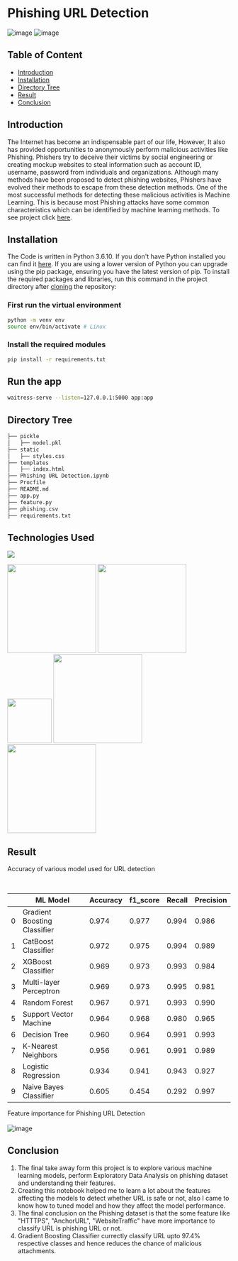 # Phishing URL Detection

![image](https://user-images.githubusercontent.com/79131292/144742825-23367f0f-9e67-4c99-ba1f-b86a187675c9.png)
![image](https://user-images.githubusercontent.com/79131292/144742785-d183f50a-52d6-4296-a43a-90a1ee3502d8.png)

## Table of Content

- [Introduction](#introduction)
- [Installation](#installation)
- [Directory Tree](#directory-tree)
- [Result](#result)
- [Conclusion](#conclusion)

## Introduction

The Internet has become an indispensable part of our life, However, It also has provided opportunities to anonymously perform malicious activities like Phishing. Phishers try to deceive their victims by social engineering or creating mockup websites to steal information such as account ID, username, password from individuals and organizations. Although many methods have been proposed to detect phishing websites, Phishers have evolved their methods to escape from these detection methods. One of the most successful methods for detecting these malicious activities is Machine Learning. This is because most Phishing attacks have some common characteristics which can be identified by machine learning methods. To see project click [here]("/").

## Installation

The Code is written in Python 3.6.10. If you don't have Python installed you can find it [here](https://www.python.org/downloads/). If you are using a lower version of Python you can upgrade using the pip package, ensuring you have the latest version of pip. To install the required packages and libraries, run this command in the project directory after [cloning](https://www.howtogeek.com/451360/how-to-clone-a-github-repository/) the repository:

### First run the virtual environment

```sh
python -m venv env
source env/bin/activate # Linux
```

### Install the required modules

```sh
pip install -r requirements.txt
```

## Run the app

```sh
waitress-serve --listen=127.0.0.1:5000 app:app
```

## Directory Tree

```sh
├── pickle
│   ├── model.pkl
├── static
│   ├── styles.css
├── templates
│   ├── index.html
├── Phishing URL Detection.ipynb
├── Procfile
├── README.md
├── app.py
├── feature.py
├── phishing.csv
├── requirements.txt
```

## Technologies Used

![](https://forthebadge.com/images/badges/made-with-python.svg)

[<img target="_blank" src="https://upload.wikimedia.org/wikipedia/commons/3/31/NumPy_logo_2020.svg" width=200>](https://numpy.org/doc/) [<img target="_blank" src="https://upload.wikimedia.org/wikipedia/commons/e/ed/Pandas_logo.svg" width=200>](https://pandas.pydata.org/pandas-docs/stable/reference/api/pandas.DataFrame.html)
[<img target="_blank" src="https://upload.wikimedia.org/wikipedia/commons/8/84/Matplotlib_icon.svg" width=100>](https://matplotlib.org/)
[<img target="_blank" src="https://scikit-learn.org/stable/_static/scikit-learn-logo-small.png" width=200>](https://scikit-learn.org/stable/)
[<img target="_blank" src="https://encrypted-tbn0.gstatic.com/images?q=tbn:ANd9GcScq-xocLctL07Jy0tpR_p9w0Q42_rK1aAkNfW6sm3ucjFKWML39aaJPgdhadyCnEiK7vw&usqp=CAU" width=200>](https://flask.palletsprojects.com/en/2.0.x/)

## Result

Accuracy of various model used for URL detection
<br>

<br>

|     | ML Model                     | Accuracy | f1_score | Recall | Precision |
| --- | ---------------------------- | -------- | -------- | ------ | --------- |
| 0   | Gradient Boosting Classifier | 0.974    | 0.977    | 0.994  | 0.986     |
| 1   | CatBoost Classifier          | 0.972    | 0.975    | 0.994  | 0.989     |
| 2   | XGBoost Classifier           | 0.969    | 0.973    | 0.993  | 0.984     |
| 3   | Multi-layer Perceptron       | 0.969    | 0.973    | 0.995  | 0.981     |
| 4   | Random Forest                | 0.967    | 0.971    | 0.993  | 0.990     |
| 5   | Support Vector Machine       | 0.964    | 0.968    | 0.980  | 0.965     |
| 6   | Decision Tree                | 0.960    | 0.964    | 0.991  | 0.993     |
| 7   | K-Nearest Neighbors          | 0.956    | 0.961    | 0.991  | 0.989     |
| 8   | Logistic Regression          | 0.934    | 0.941    | 0.943  | 0.927     |
| 9   | Naive Bayes Classifier       | 0.605    | 0.454    | 0.292  | 0.997     |

Feature importance for Phishing URL Detection
<br><br>
![image](https://user-images.githubusercontent.com/79131292/144603941-19044aae-7d7b-4e9a-88a8-6adfd8626f77.png)

## Conclusion

1. The final take away form this project is to explore various machine learning models, perform Exploratory Data Analysis on phishing dataset and understanding their features.
2. Creating this notebook helped me to learn a lot about the features affecting the models to detect whether URL is safe or not, also I came to know how to tuned model and how they affect the model performance.
3. The final conclusion on the Phishing dataset is that the some feature like "HTTTPS", "AnchorURL", "WebsiteTraffic" have more importance to classify URL is phishing URL or not.
4. Gradient Boosting Classifier currectly classify URL upto 97.4% respective classes and hence reduces the chance of malicious attachments.
